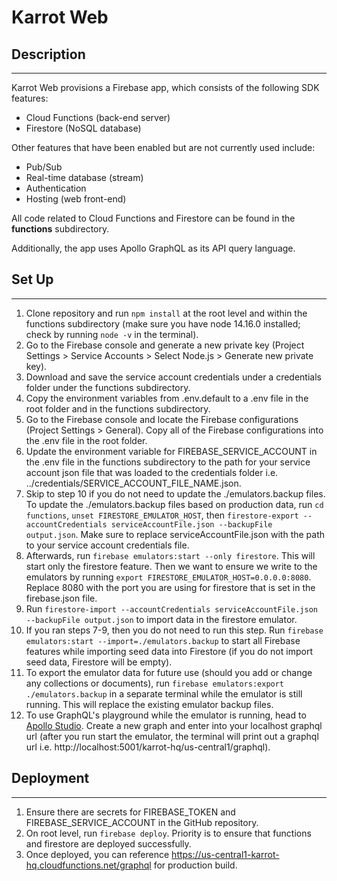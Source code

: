 # Karrot Web

## Description
---
Karrot Web provisions a Firebase app, which consists of the following SDK features:
- Cloud Functions (back-end server)
- Firestore (NoSQL database)

Other features that have been enabled but are not currently used include:
- Pub/Sub
- Real-time database (stream)
- Authentication
- Hosting (web front-end)

All code related to Cloud Functions and Firestore can be found in the **functions** subdirectory.

Additionally, the app uses Apollo GraphQL as its API query language.

## Set Up
---
1. Clone repository and run `npm install` at the root level and within the functions subdirectory (make sure you have node 14.16.0 installed; check by running `node -v` in the terminal).
2. Go to the Firebase console and generate a new private key (Project Settings > Service Accounts > Select Node.js > Generate new private key). 
3. Download and save the service account credentials under a credentials folder under the functions subdirectory.
4. Copy the environment variables from .env.default to a .env file in the root folder and in the functions subdirectory.
5. Go to the Firebase console and locate the Firebase configurations (Project Settings > General). Copy all of the Firebase configurations into the .env file in the root folder.
6. Update the environment variable for FIREBASE_SERVICE_ACCOUNT in the .env file in the functions subdirectory to the path for your service account json file that was loaded to the credentials folder i.e. ../credentials/SERVICE_ACCOUNT_FILE_NAME.json.
7. Skip to step 10 if you do not need to update the ./emulators.backup files. To update the ./emulators.backup files based on production data, run `cd functions`, `unset FIRESTORE_EMULATOR_HOST`, then `firestore-export --accountCredentials serviceAccountFile.json --backupFile output.json`. Make sure to replace serviceAccountFile.json with the path to your service account credentials file. 
8. Afterwards, run `firebase emulators:start --only firestore`. This will start only the firestore feature. Then we want to ensure we write to the emulators by running `export FIRESTORE_EMULATOR_HOST=0.0.0.0:8080`.  Replace 8080 with the port you are using for firestore that is set in the firebase.json file.
9. Run `firestore-import --accountCredentials serviceAccountFile.json --backupFile output.json` to import data in the firestore emulator.
10. If you ran steps 7-9, then you do not need to run this step. Run `firebase emulators:start --import=./emulators.backup` to start all Firebase features while importing seed data into Firestore (if you do not import seed data, Firestore will be empty).
11. To export the emulator data for future use (should you add or change any collections or documents), run `firebase emulators:export ./emulators.backup` in a separate terminal while the emulator is still running. This will replace the existing emulator backup files.
12. To use GraphQL's playground while the emulator is running, head to [Apollo Studio](https://studio.apollographql.com/). Create a new graph and enter into your localhost graphql url (after you run start the emulator, the terminal will print out a graphql url i.e. http://localhost:5001/karrot-hq/us-central1/graphql).

## Deployment
---
1. Ensure there are secrets for FIREBASE_TOKEN and FIREBASE_SERVICE_ACCOUNT in the GitHub repository.
2. On root level, run `firebase deploy`. Priority is to ensure that functions and firestore are deployed successfully.
3. Once deployed, you can reference https://us-central1-karrot-hq.cloudfunctions.net/graphql for production build.